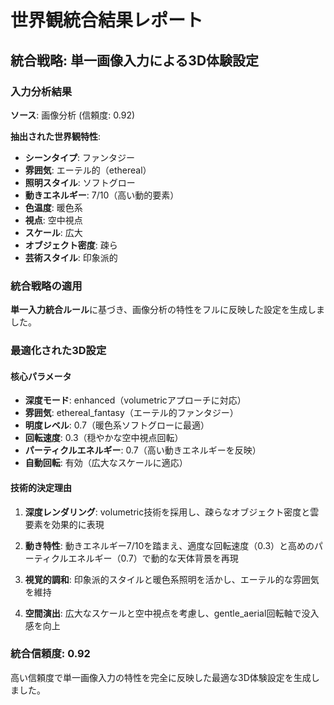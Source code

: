 # 世界観統合結果レポート

## 統合戦略: 単一画像入力による3D体験設定

### 入力分析結果
**ソース**: 画像分析 (信頼度: 0.92)

**抽出された世界観特性**:
- **シーンタイプ**: ファンタジー
- **雰囲気**: エーテル的（ethereal）
- **照明スタイル**: ソフトグロー
- **動きエネルギー**: 7/10（高い動的要素）
- **色温度**: 暖色系
- **視点**: 空中視点
- **スケール**: 広大
- **オブジェクト密度**: 疎ら
- **芸術スタイル**: 印象派的

### 統合戦略の適用

**単一入力統合ルール**に基づき、画像分析の特性をフルに反映した設定を生成しました。

### 最適化された3D設定

#### 核心パラメータ
- **深度モード**: enhanced（volumetricアプローチに対応）
- **雰囲気**: ethereal_fantasy（エーテル的ファンタジー）
- **明度レベル**: 0.7（暖色系ソフトグローに最適）
- **回転速度**: 0.3（穏やかな空中視点回転）
- **パーティクルエネルギー**: 0.7（高い動きエネルギーを反映）
- **自動回転**: 有効（広大なスケールに適応）

#### 技術的決定理由

1. **深度レンダリング**: volumetric技術を採用し、疎らなオブジェクト密度と雲要素を効果的に表現

2. **動き特性**: 動きエネルギー7/10を踏まえ、適度な回転速度（0.3）と高めのパーティクルエネルギー（0.7）で動的な天体背景を再現

3. **視覚的調和**: 印象派的スタイルと暖色系照明を活かし、エーテル的な雰囲気を維持

4. **空間演出**: 広大なスケールと空中視点を考慮し、gentle_aerial回転軸で没入感を向上

### 統合信頼度: 0.92

高い信頼度で単一画像入力の特性を完全に反映した最適な3D体験設定を生成しました。